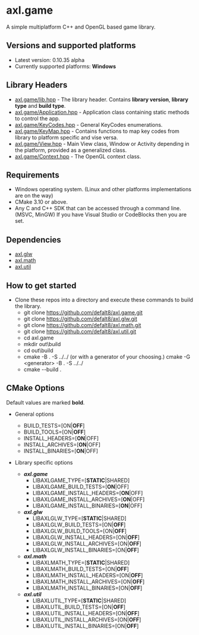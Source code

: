 # axl.game

A simple multiplatform C++ and OpenGL based game library.

## Versions and supported platforms

- Latest version: 0.10.35 alpha
- Currently supported platforms: **Windows**

## Library Headers

- [axl.game/lib.hpp](/include/axl.game/lib.hpp) - The library header. Contains **library version**, **library type** and **build type**.
- [axl.game/Application.hpp](/include/axl.game/Application.hpp) - Application class containing static methods to control the app.
- [axl.game/KeyCodes.hpp](/include/axl.game/KeyCodes.hpp) - General KeyCodes enumerations.
- [axl.game/KeyMap.hpp](/include/axl.game/KeyMap.hpp) - Contains functions to map key codes from library to platform specific and vise versa.
- [axl.game/View.hpp](/include/axl.game/View.hpp) - Main View class, Window or Activity depending in the platform, provided as a generalized class.
- [axl.game/Context.hpp](/include/axl.game/Context.hpp) - The OpenGL context class.

## Requirements

- Windows operating system. (Linux and other platforms implementations are on the way)
- CMake 3.10 or above.
- Any C and C++ SDK that can be accessed through a command line. (MSVC, MinGW) If you have Visual Studio or CodeBlocks then you are set.

## Dependencies

- [axl.glw](https://github.com/defalt8/axl.glw.git)
- [axl.math](https://github.com/defalt8/axl.math.git)
- [axl.util](https://github.com/defalt8/axl.util.git)

## How to get started

- Clone these repos into a directory and execute these commands to build the library.
  - git clone https://github.com/defalt8/axl.game.git
  - git clone https://github.com/defalt8/axl.glw.git
  - git clone https://github.com/defalt8/axl.math.git
  - git clone https://github.com/defalt8/axl.util.git
  - cd axl.game
  - mkdir out\\build
  - cd out\\build
  - cmake -B . -S ../../ (or with a generator of your choosing.) cmake -G \<generator\> -B . -S ../../
  - cmake --build .

## CMake Options

Default values are marked **bold**.

- General options
  - BUILD_TESTS=[ON|**OFF**]
  - BUILD_TOOLS=[ON|**OFF**]
  - INSTALL_HEADERS=[**ON**|OFF]
  - INSTALL_ARCHIVES=[**ON**|OFF]
  - INSTALL_BINARIES=[**ON**|OFF]

- Library specific options
  - ***axl.game***
    - LIBAXLGAME_TYPE=[**STATIC**|SHARED]
    - LIBAXLGAME_BUILD_TESTS=[**ON**|OFF]
    - LIBAXLGAME_INSTALL_HEADERS=[**ON**|OFF]
    - LIBAXLGAME_INSTALL_ARCHIVES=[**ON**|OFF]
    - LIBAXLGAME_INSTALL_BINARIES=[**ON**|OFF]
  - ***axl.glw***
    - LIBAXLGLW_TYPE=[**STATIC**|SHARED]
    - LIBAXLGLW_BUILD_TESTS=[ON|**OFF**]
    - LIBAXLGLW_BUILD_TOOLS=[ON|**OFF**]
    - LIBAXLGLW_INSTALL_HEADERS=[ON|**OFF**]
    - LIBAXLGLW_INSTALL_ARCHIVES=[ON|**OFF**]
    - LIBAXLGLW_INSTALL_BINARIES=[ON|**OFF**]
  - ***axl.math***
    - LIBAXLMATH_TYPE=[**STATIC**|SHARED]
    - LIBAXLMATH_BUILD_TESTS=[ON|**OFF**]
    - LIBAXLMATH_INSTALL_HEADERS=[ON|**OFF**]
    - LIBAXLMATH_INSTALL_ARCHIVES=[ON|**OFF**]
    - LIBAXLMATH_INSTALL_BINARIES=[ON|**OFF**]
  - ***axl.util***
    - LIBAXLUTIL_TYPE=[**STATIC**|SHARED]
    - LIBAXLUTIL_BUILD_TESTS=[ON|**OFF**]
    - LIBAXLUTIL_INSTALL_HEADERS=[ON|**OFF**]
    - LIBAXLUTIL_INSTALL_ARCHIVES=[ON|**OFF**]
    - LIBAXLUTIL_INSTALL_BINARIES=[ON|**OFF**]
